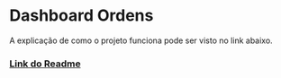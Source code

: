 # Dashboard Ordens

A explicação de como o projeto funciona pode ser visto no link abaixo.

### [Link do Readme](https://github.com/Hiemer23/Projeto-Ordens)
